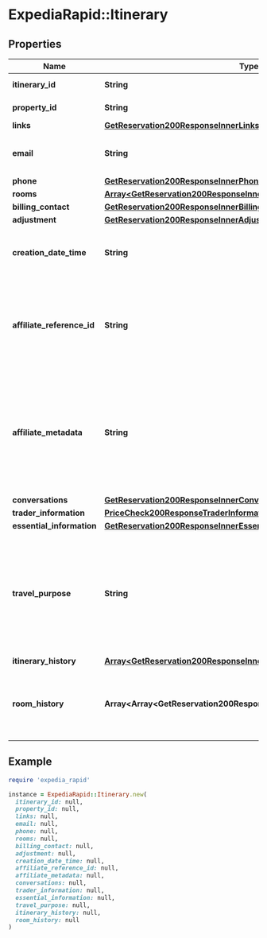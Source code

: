 # ExpediaRapid::Itinerary

## Properties

| Name | Type | Description | Notes |
| ---- | ---- | ----------- | ----- |
| **itinerary_id** | **String** | The itinerary id. | [optional] |
| **property_id** | **String** | The property id. | [optional] |
| **links** | [**GetReservation200ResponseInnerLinks**](GetReservation200ResponseInnerLinks.md) |  | [optional] |
| **email** | **String** | Email address for the customer. | [optional] |
| **phone** | [**GetReservation200ResponseInnerPhone**](GetReservation200ResponseInnerPhone.md) |  | [optional] |
| **rooms** | [**Array&lt;GetReservation200ResponseInnerRoomsInner&gt;**](GetReservation200ResponseInnerRoomsInner.md) |  | [optional] |
| **billing_contact** | [**GetReservation200ResponseInnerBillingContact**](GetReservation200ResponseInnerBillingContact.md) |  | [optional] |
| **adjustment** | [**GetReservation200ResponseInnerAdjustment**](GetReservation200ResponseInnerAdjustment.md) |  | [optional] |
| **creation_date_time** | **String** | The creation date/time of the booking. | [optional] |
| **affiliate_reference_id** | **String** | Your unique reference value. This field supports from 3 to a maximum of 28 characters. | [optional] |
| **affiliate_metadata** | **String** | Field that stores up to 256 characters of additional metadata with the itinerary, uniqueness is not required. | [optional] |
| **conversations** | [**GetReservation200ResponseInnerConversations**](GetReservation200ResponseInnerConversations.md) |  | [optional] |
| **trader_information** | [**PriceCheck200ResponseTraderInformation**](PriceCheck200ResponseTraderInformation.md) |  | [optional] |
| **essential_information** | [**GetReservation200ResponseInnerEssentialInformation**](GetReservation200ResponseInnerEssentialInformation.md) |  | [optional] |
| **travel_purpose** | **String** | Value potentially passed in during the availability request to indicate the purpose of the trip designated by the traveler.  | [optional] |
| **itinerary_history** | [**Array&lt;GetReservation200ResponseInnerItineraryHistoryInner&gt;**](GetReservation200ResponseInnerItineraryHistoryInner.md) |  | [optional] |
| **room_history** | **Array&lt;Array&lt;GetReservation200ResponseInnerRoomHistoryInnerInner&gt;&gt;** | An array of rooms each containing an array of room history events. | [optional] |

## Example

```ruby
require 'expedia_rapid'

instance = ExpediaRapid::Itinerary.new(
  itinerary_id: null,
  property_id: null,
  links: null,
  email: null,
  phone: null,
  rooms: null,
  billing_contact: null,
  adjustment: null,
  creation_date_time: null,
  affiliate_reference_id: null,
  affiliate_metadata: null,
  conversations: null,
  trader_information: null,
  essential_information: null,
  travel_purpose: null,
  itinerary_history: null,
  room_history: null
)
```

